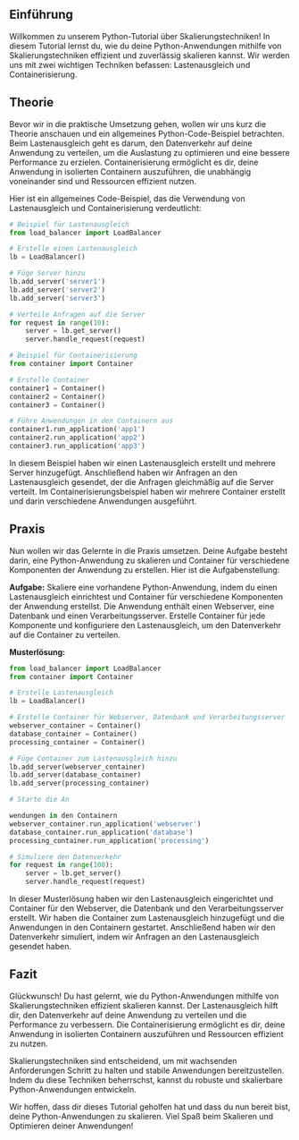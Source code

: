 
## Einführung

Willkommen zu unserem Python-Tutorial über Skalierungstechniken! In diesem Tutorial lernst du, wie du deine Python-Anwendungen mithilfe von Skalierungstechniken effizient und zuverlässig skalieren kannst. Wir werden uns mit zwei wichtigen Techniken befassen: Lastenausgleich und Containerisierung.

## Theorie

Bevor wir in die praktische Umsetzung gehen, wollen wir uns kurz die Theorie anschauen und ein allgemeines Python-Code-Beispiel betrachten. Beim Lastenausgleich geht es darum, den Datenverkehr auf deine Anwendung zu verteilen, um die Auslastung zu optimieren und eine bessere Performance zu erzielen. Containerisierung ermöglicht es dir, deine Anwendung in isolierten Containern auszuführen, die unabhängig voneinander sind und Ressourcen effizient nutzen.

Hier ist ein allgemeines Code-Beispiel, das die Verwendung von Lastenausgleich und Containerisierung verdeutlicht:

```python
# Beispiel für Lastenausgleich
from load_balancer import LoadBalancer

# Erstelle einen Lastenausgleich
lb = LoadBalancer()

# Füge Server hinzu
lb.add_server('server1')
lb.add_server('server2')
lb.add_server('server3')

# Verteile Anfragen auf die Server
for request in range(10):
    server = lb.get_server()
    server.handle_request(request)

# Beispiel für Containerisierung
from container import Container

# Erstelle Container
container1 = Container()
container2 = Container()
container3 = Container()

# Führe Anwendungen in den Containern aus
container1.run_application('app1')
container2.run_application('app2')
container3.run_application('app3')
```

In diesem Beispiel haben wir einen Lastenausgleich erstellt und mehrere Server hinzugefügt. Anschließend haben wir Anfragen an den Lastenausgleich gesendet, der die Anfragen gleichmäßig auf die Server verteilt. Im Containerisierungsbeispiel haben wir mehrere Container erstellt und darin verschiedene Anwendungen ausgeführt.

## Praxis

Nun wollen wir das Gelernte in die Praxis umsetzen. Deine Aufgabe besteht darin, eine Python-Anwendung zu skalieren und Container für verschiedene Komponenten der Anwendung zu erstellen. Hier ist die Aufgabenstellung:

**Aufgabe:** Skaliere eine vorhandene Python-Anwendung, indem du einen Lastenausgleich einrichtest und Container für verschiedene Komponenten der Anwendung erstellst. Die Anwendung enthält einen Webserver, eine Datenbank und einen Verarbeitungsserver. Erstelle Container für jede Komponente und konfiguriere den Lastenausgleich, um den Datenverkehr auf die Container zu verteilen.

**Musterlösung:**

```python
from load_balancer import LoadBalancer
from container import Container

# Erstelle Lastenausgleich
lb = LoadBalancer()

# Erstelle Container für Webserver, Datenbank und Verarbeitungsserver
webserver_container = Container()
database_container = Container()
processing_container = Container()

# Füge Container zum Lastenausgleich hinzu
lb.add_server(webserver_container)
lb.add_server(database_container)
lb.add_server(processing_container)

# Starte die An

wendungen in den Containern
webserver_container.run_application('webserver')
database_container.run_application('database')
processing_container.run_application('processing')

# Simuliere den Datenverkehr
for request in range(100):
    server = lb.get_server()
    server.handle_request(request)
```

In dieser Musterlösung haben wir den Lastenausgleich eingerichtet und Container für den Webserver, die Datenbank und den Verarbeitungsserver erstellt. Wir haben die Container zum Lastenausgleich hinzugefügt und die Anwendungen in den Containern gestartet. Anschließend haben wir den Datenverkehr simuliert, indem wir Anfragen an den Lastenausgleich gesendet haben.

## Fazit

Glückwunsch! Du hast gelernt, wie du Python-Anwendungen mithilfe von Skalierungstechniken effizient skalieren kannst. Der Lastenausgleich hilft dir, den Datenverkehr auf deine Anwendung zu verteilen und die Performance zu verbessern. Die Containerisierung ermöglicht es dir, deine Anwendung in isolierten Containern auszuführen und Ressourcen effizient zu nutzen.

Skalierungstechniken sind entscheidend, um mit wachsenden Anforderungen Schritt zu halten und stabile Anwendungen bereitzustellen. Indem du diese Techniken beherrschst, kannst du robuste und skalierbare Python-Anwendungen entwickeln.

Wir hoffen, dass dir dieses Tutorial geholfen hat und dass du nun bereit bist, deine Python-Anwendungen zu skalieren. Viel Spaß beim Skalieren und Optimieren deiner Anwendungen!